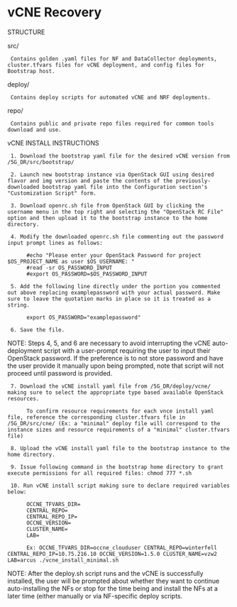 # vCNE Recovery


STRUCTURE

src/

     Contains golden .yaml files for NF and DataCollector deployments, cluster.tfvars files for vCNE deployment, and config files for Bootstrap host.
     
deploy/ 

     Contains deploy scripts for automated vCNE and NRF deployments.
     
repo/

     Contains public and private repo files required for common tools download and use.
     
     
vCNE INSTALL INSTRUCTIONS

     1. Download the bootstrap yaml file for the desired vCNE version from /5G_DR/src/bootstrap/

     2. Launch new bootstrap instance via OpenStack GUI using desired flavor and img version and paste the contents of the previously-downloaded bootstrap yaml file into the Configuration section's "Customization Script" form.

     3. Download openrc.sh file from OpenStack GUI by clicking the username menu in the top right and selecting the "OpenStack RC File" option and then upload it to the bootstrap instance to the home directory.

     4. Modify the downloaded openrc.sh file commenting out the password input prompt lines as follows:

          #echo "Please enter your OpenStack Password for project $OS_PROJECT_NAME as user $OS_USERNAME: "
          #read -sr OS_PASSWORD_INPUT
          #export OS_PASSWORD=$OS_PASSWORD_INPUT

     5. Add the following line directly under the portion you commented out above replacing examplepassword with your actual password. Make sure to leave the quotation marks in place so it is treated as a string.

          export OS_PASSWORD="examplepassword"

     6. Save the file.

NOTE: Steps 4, 5, and 6 are necessary to avoid interrupting the vCNE auto-deployment script with a user-prompt requiring the user to input their OpenStack password. If the preference is to not store password and have the user provide it manually upon being prompted, note that script will not proceed until password is provided.

     7. Download the vCNE install yaml file from /5G_DR/deploy/vcne/ making sure to select the appropriate type based available OpenStack resources. 
          
          To confirm resource requirements for each vnce install yaml file, reference the corresponding cluster.tfvars file in /5G_DR/src/cne/ (Ex: a "minimal" deploy file will correspond to the instance sizes and resource requirements of a "minimal" cluster.tfvars file)

     8. Upload the vCNE install yaml file to the bootstrap instance to the home directory.

     9. Issue following command in the bootstrap home directory to grant execute permissions for all required files: chmod 777 *.sh

     10. Run vCNE install script making sure to declare required variables below:
     
          OCCNE_TFVARS_DIR=
          CENTRAL_REPO=
          CENTRAL_REPO_IP=
          OCCNE_VERSION=
          CLUSTER_NAME=
          LAB= 
          
          Ex: OCCNE_TFVARS_DIR=occne_clouduser CENTRAL_REPO=winterfell CENTRAL_REPO_IP=10.75.216.10 OCCNE_VERSION=1.5.0 CLUSTER_NAME=vzw2 LAB=arcus ./vcne_install_minimal.sh

NOTE: After the deploy.sh script runs and the vCNE is successfully installed, the user will be prompted about whether they want to continue auto-installing the NFs or stop for the time being and install the NFs at a later time (either manually or via NF-specific deploy scripts.
